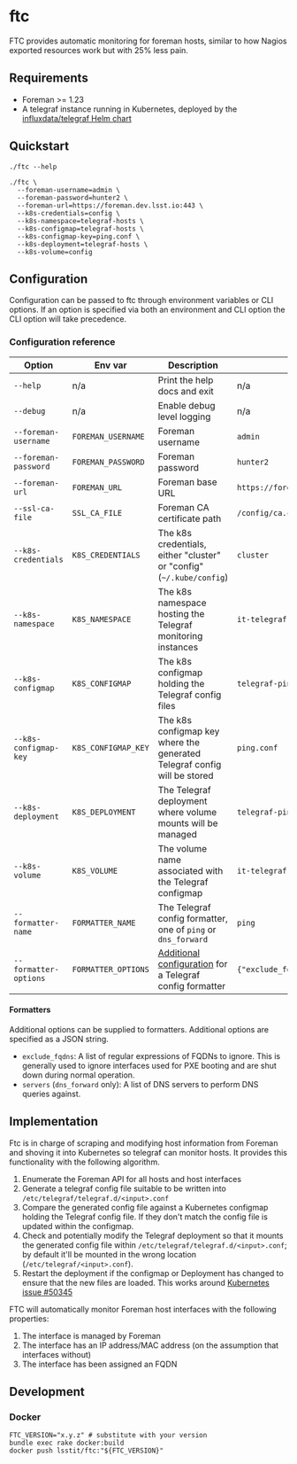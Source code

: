 # ftc

FTC provides automatic monitoring for foreman hosts, similar to how Nagios exported resources work but with 25% less pain.

## Requirements

* Foreman >= 1.23
* A telegraf instance running in Kubernetes, deployed by the [influxdata/telegraf Helm chart][telegraf-helm-chart]

[telegraf-helm-chart]: https://https://github.com/influxdata/helm-charts/tree/master/charts/telegraf

## Quickstart

```
./ftc --help
```

```
./ftc \
  --foreman-username=admin \
  --foreman-password=hunter2 \
  --foreman-url=https://foreman.dev.lsst.io:443 \
  --k8s-credentials=config \
  --k8s-namespace=telegraf-hosts \
  --k8s-configmap=telegraf-hosts \
  --k8s-configmap-key=ping.conf \
  --k8s-deployment=telegraf-hosts \
  --k8s-volume=config
```

## Configuration

Configuration can be passed to ftc through environment variables or CLI options. If an option is specified via both an environment and CLI option the CLI option will take precedence.

### Configuration reference

| Option                | Env var             | Description                                                              | Example                           |
| ------                | -------             | -----------                                                              | -------                           |
| `--help`              | n/a                 | Print the help docs and exit                                             | n/a                               |
| `--debug`             | n/a                 | Enable debug level logging                                               | n/a                               |
| `--foreman-username`  | `FOREMAN_USERNAME`  | Foreman username                                                         | `admin`                           |
| `--foreman-password`  | `FOREMAN_PASSWORD`  | Foreman password                                                         | `hunter2`                         |
| `--foreman-url`       | `FOREMAN_URL`       | Foreman base URL                                                         | `https://foreman.ls.lsst.org:443` |
| `--ssl-ca-file`       | `SSL_CA_FILE`       | Foreman CA certificate path                                              | `/config/ca.crt`                  |
| `--k8s-credentials`   | `K8S_CREDENTIALS`   | The k8s credentials, either "cluster" or "config" (`~/.kube/config`)     | `cluster`                         |
| `--k8s-namespace`     | `K8S_NAMESPACE`     | The k8s namespace hosting the Telegraf monitoring instances              | `it-telegraf-hosts`               |
| `--k8s-configmap`     | `K8S_CONFIGMAP`     | The k8s configmap holding the Telegraf config files                      | `telegraf-ping`                   |
| `--k8s-configmap-key` | `K8S_CONFIGMAP_KEY` | The k8s configmap key where the generated Telegraf config will be stored | `ping.conf`                       |
| `--k8s-deployment`    | `K8S_DEPLOYMENT`    | The Telegraf deployment where volume mounts will be managed              | `telegraf-ping`                   |
| `--k8s-volume`        | `K8S_VOLUME`        | The volume name associated with the Telegraf configmap                   | `it-telegraf-hosts`               |
| `--formatter-name`    | `FORMATTER_NAME`    | The Telegraf config formatter, one of `ping` or `dns_forward`            | `ping`                            |
| `--formatter-options` | `FORMATTER_OPTIONS` | [Additional configuration](#formatters) for a Telegraf config formatter  | `{"exclude_fqdns": [".*-pxe\."]}` |

#### Formatters

Additional options can be supplied to formatters. Additional options are specified as a JSON string.

* `exclude_fqdns`: A list of regular expressions of FQDNs to ignore. This is generally used to ignore interfaces used for PXE booting and are shut down during normal operation.
* `servers` (`dns_forward` only): A list of DNS servers to perform DNS queries against.

## Implementation

Ftc is in charge of scraping and modifying host information from Foreman and shoving it into Kubernetes so telegraf can monitor hosts. It provides this functionality with the following algorithm.

1. Enumerate the Foreman API for all hosts and host interfaces
2. Generate a telegraf config file suitable to be written into `/etc/telegraf/telegraf.d/<input>.conf`
3. Compare the generated config file against a Kubernetes configmap holding the Telegraf config file. If they don't match the config file is updated within the configmap.
4. Check and potentially modify the Telegraf deployment so that it mounts the generated config file within `/etc/telegraf/telegraf.d/<input>.conf`; by default it'll be mounted in the wrong location (`/etc/telegraf/<input>.conf`).
5. Restart the deployment if the configmap or Deployment has changed to ensure that the new files are loaded. This works around [Kubernetes issue #50345][#50345]

[#50345]: https://github.com/kubernetes/kubernetes/issues/50345

FTC will automatically monitor Foreman host interfaces with the following properties:

1. The interface is managed by Foreman
2. The interface has an IP address/MAC address (on the assumption that interfaces without)
3. The interface has been assigned an FQDN

## Development

### Docker

```
FTC_VERSION="x.y.z" # substitute with your version
bundle exec rake docker:build
docker push lsstit/ftc:"${FTC_VERSION}"
```
